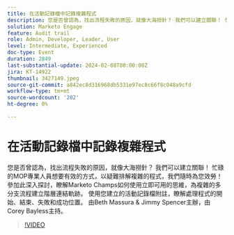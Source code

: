 ```yaml
---
title: 在活動記錄檔中記錄複雜程式
description: 您是否曾認為，找出流程失敗的原因，就像大海撈針？ 我們可以建立關聯！ 忙碌的MOP專業人員想要有效的方式，以疑難排解複雜的程式，我們隨時為您效勞！ 參加此深入探討，瞭解Marketo Champs如何使用立即可用的思維，為複雜的多分支流程建立階層連結軌跡。 使用您建立的活動記錄檔附註，瞭解處理程式的開始、結束、失敗和成功位置。 由Beth Massura & Jimmy Spencer主辦，由Corey Bayless主持。
solution: Marketo Engage
feature: Audit trail
role: Admin, Developer, Leader, User
level: Intermediate, Experienced
doc-type: Event
duration: 2849
last-substantial-update: 2024-02-08T00:00:00Z
jira: KT-14922
thumbnail: 3427149.jpeg
source-git-commit: a842ec8d316968db5331e97ec8c66f8c048a9cfd
workflow-type: tm+mt
source-wordcount: '202'
ht-degree: 0%

---
```



# 在活動記錄檔中記錄複雜程式

您是否曾認為，找出流程失敗的原因，就像大海撈針？ 我們可以建立關聯！ 忙碌的MOP專業人員想要有效的方式，以疑難排解複雜的程式，我們隨時為您效勞！ 參加此深入探討，瞭解Marketo Champs如何使用立即可用的思維，為複雜的多分支流程建立階層連結軌跡。 使用您建立的活動記錄檔附註，瞭解處理程式的開始、結束、失敗和成功位置。 由Beth Massura &amp; Jimmy Spencer主辦，由Corey Bayless主持。

>[!VIDEO](https://video.tv.adobe.com/v/3427149/?learn=on)
